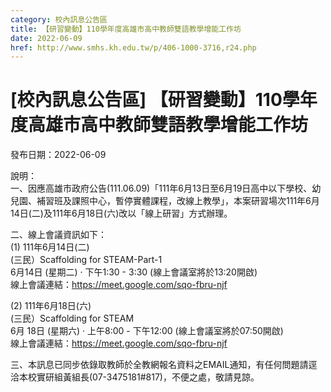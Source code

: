 ```yaml
---
category: 校內訊息公告區
title: 【研習變動】110學年度高雄市高中教師雙語教學增能工作坊
date: 2022-06-09
href: http://www.smhs.kh.edu.tw/p/406-1000-3716,r24.php
---
```


# [校內訊息公告區] 【研習變動】110學年度高雄市高中教師雙語教學增能工作坊

發布日期：2022-06-09

說明：  
一、因應高雄市政府公告(111.06.09)「111年6月13日至6月19日高中以下學校、幼兒園、補習班及課照中心，暫停實體課程，改線上教學」，本案研習場次111年6月14日(二)及111年6月18日(六)改以「線上研習」方式辦理。  
  
二、線上會議資訊如下：  
(1) 111年6月14日(二)  
(三民）Scaffolding for STEAM-Part-1  
6月14日 (星期二) · 下午1:30 - 3:30 (線上會議室將於13:20開啟)  
線上會議連結：https://meet.google.com/sqo-fbru-njf  
  
(2) 111年6月18日(六)  
(三民）Scaffolding for STEAM  
6月 18日 (星期六) · 上午8:00 - 下午12:00 (線上會議室將於07:50開啟)  
線上會議連結：https://meet.google.com/sqo-fbru-njf  
  
  
三、本訊息已同步依錄取教師於全教網報名資料之EMAIL通知，有任何問題請逕洽本校實研組黃組長(07-3475181#817)，不便之處，敬請見諒。

